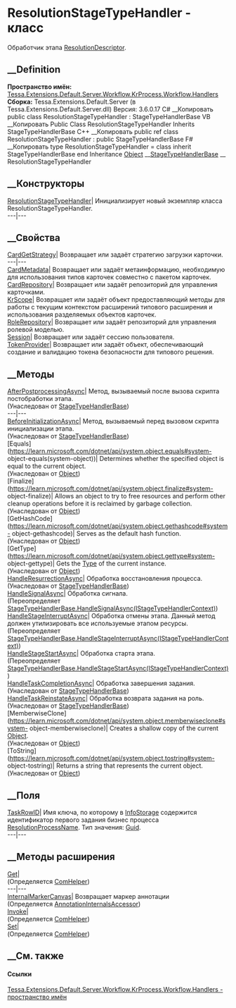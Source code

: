 # ResolutionStageTypeHandler - класс
Обработчик этапа
[ResolutionDescriptor](F_Tessa_Extensions_Default_Shared_Workflow_KrProcess_StageTypeDescriptors_ResolutionDescriptor.htm).
## __Definition
 **Пространство имён:**
[Tessa.Extensions.Default.Server.Workflow.KrProcess.Workflow.Handlers](N_Tessa_Extensions_Default_Server_Workflow_KrProcess_Workflow_Handlers.htm)  
 **Сборка:** Tessa.Extensions.Default.Server (в
Tessa.Extensions.Default.Server.dll) Версия: 3.6.0.17
C# __Копировать
     public class ResolutionStageTypeHandler : StageTypeHandlerBase
VB __Копировать
     Public Class ResolutionStageTypeHandler
    	Inherits StageTypeHandlerBase
C++ __Копировать
     public ref class ResolutionStageTypeHandler : public StageTypeHandlerBase
F# __Копировать
     type ResolutionStageTypeHandler = 
        class
            inherit StageTypeHandlerBase
        end
Inheritance
    [Object](https://learn.microsoft.com/dotnet/api/system.object) __[StageTypeHandlerBase](T_Tessa_Extensions_Default_Server_Workflow_KrProcess_Workflow_Handlers_StageTypeHandlerBase.htm) __ ResolutionStageTypeHandler
##  __Конструкторы
[ResolutionStageTypeHandler](M_Tessa_Extensions_Default_Server_Workflow_KrProcess_Workflow_Handlers_ResolutionStageTypeHandler__ctor.htm)|
Инициализирует новый экземпляр класса ResolutionStageTypeHandler.  
---|---  
## __Свойства
[CardGetStrategy](P_Tessa_Extensions_Default_Server_Workflow_KrProcess_Workflow_Handlers_ResolutionStageTypeHandler_CardGetStrategy.htm)|
Возвращает или задаёт стратегию загрузки карточки.  
---|---  
[CardMetadata](P_Tessa_Extensions_Default_Server_Workflow_KrProcess_Workflow_Handlers_ResolutionStageTypeHandler_CardMetadata.htm)|
Возвращает или задаёт метаинформацию, необходимую для использования типов
карточек совместно с пакетом карточек.  
[CardRepository](P_Tessa_Extensions_Default_Server_Workflow_KrProcess_Workflow_Handlers_ResolutionStageTypeHandler_CardRepository.htm)|
Возвращает или задаёт репозиторий для управления карточками.  
[KrScope](P_Tessa_Extensions_Default_Server_Workflow_KrProcess_Workflow_Handlers_ResolutionStageTypeHandler_KrScope.htm)|
Возвращает или задаёт объект предоставляющий методы для работы с текущим
контекстом расширений типового расширения и использования разделяемых объектов
карточек.  
[RoleRepository](P_Tessa_Extensions_Default_Server_Workflow_KrProcess_Workflow_Handlers_ResolutionStageTypeHandler_RoleRepository.htm)|
Возвращает или задаёт репозиторий для управления ролевой моделью.  
[Session](P_Tessa_Extensions_Default_Server_Workflow_KrProcess_Workflow_Handlers_ResolutionStageTypeHandler_Session.htm)|
Возвращает или задаёт сессию пользователя.  
[TokenProvider](P_Tessa_Extensions_Default_Server_Workflow_KrProcess_Workflow_Handlers_ResolutionStageTypeHandler_TokenProvider.htm)|
Возвращает или задаёт объект, обеспечивающий создание и валидацию токена
безопасности для типового решения.  
## __Методы
[AfterPostprocessingAsync](M_Tessa_Extensions_Default_Server_Workflow_KrProcess_Workflow_Handlers_StageTypeHandlerBase_AfterPostprocessingAsync.htm)|
Метод, вызываемый после вызова скрипта постобработки этапа.  
(Унаследован от
[StageTypeHandlerBase](T_Tessa_Extensions_Default_Server_Workflow_KrProcess_Workflow_Handlers_StageTypeHandlerBase.htm))  
---|---  
[BeforeInitializationAsync](M_Tessa_Extensions_Default_Server_Workflow_KrProcess_Workflow_Handlers_StageTypeHandlerBase_BeforeInitializationAsync.htm)|
Метод, вызываемый перед вызовом скрипта инициализации этапа.  
(Унаследован от
[StageTypeHandlerBase](T_Tessa_Extensions_Default_Server_Workflow_KrProcess_Workflow_Handlers_StageTypeHandlerBase.htm))  
[Equals](https://learn.microsoft.com/dotnet/api/system.object.equals#system-
object-equals\(system-object\))| Determines whether the specified object is
equal to the current object.  
(Унаследован от
[Object](https://learn.microsoft.com/dotnet/api/system.object))  
[Finalize](https://learn.microsoft.com/dotnet/api/system.object.finalize#system-
object-finalize)| Allows an object to try to free resources and perform other
cleanup operations before it is reclaimed by garbage collection.  
(Унаследован от
[Object](https://learn.microsoft.com/dotnet/api/system.object))  
[GetHashCode](https://learn.microsoft.com/dotnet/api/system.object.gethashcode#system-
object-gethashcode)| Serves as the default hash function.  
(Унаследован от
[Object](https://learn.microsoft.com/dotnet/api/system.object))  
[GetType](https://learn.microsoft.com/dotnet/api/system.object.gettype#system-
object-gettype)| Gets the
[Type](https://learn.microsoft.com/dotnet/api/system.type) of the current
instance.  
(Унаследован от
[Object](https://learn.microsoft.com/dotnet/api/system.object))  
[HandleResurrectionAsync](M_Tessa_Extensions_Default_Server_Workflow_KrProcess_Workflow_Handlers_StageTypeHandlerBase_HandleResurrectionAsync.htm)|
Обработка восстановления процесса.  
(Унаследован от
[StageTypeHandlerBase](T_Tessa_Extensions_Default_Server_Workflow_KrProcess_Workflow_Handlers_StageTypeHandlerBase.htm))  
[HandleSignalAsync](M_Tessa_Extensions_Default_Server_Workflow_KrProcess_Workflow_Handlers_ResolutionStageTypeHandler_HandleSignalAsync.htm)|
Обработка сигнала.  
(Переопределяет
[StageTypeHandlerBase.HandleSignalAsync(IStageTypeHandlerContext)](M_Tessa_Extensions_Default_Server_Workflow_KrProcess_Workflow_Handlers_StageTypeHandlerBase_HandleSignalAsync.htm))  
[HandleStageInterruptAsync](M_Tessa_Extensions_Default_Server_Workflow_KrProcess_Workflow_Handlers_ResolutionStageTypeHandler_HandleStageInterruptAsync.htm)|
Обработка отмены этапа. Данный метод должен утилизировать все используемые
этапом ресурсы.  
(Переопределяет
[StageTypeHandlerBase.HandleStageInterruptAsync(IStageTypeHandlerContext)](M_Tessa_Extensions_Default_Server_Workflow_KrProcess_Workflow_Handlers_StageTypeHandlerBase_HandleStageInterruptAsync.htm))  
[HandleStageStartAsync](M_Tessa_Extensions_Default_Server_Workflow_KrProcess_Workflow_Handlers_ResolutionStageTypeHandler_HandleStageStartAsync.htm)|
Обработка старта этапа.  
(Переопределяет
[StageTypeHandlerBase.HandleStageStartAsync(IStageTypeHandlerContext)](M_Tessa_Extensions_Default_Server_Workflow_KrProcess_Workflow_Handlers_StageTypeHandlerBase_HandleStageStartAsync.htm))  
[HandleTaskCompletionAsync](M_Tessa_Extensions_Default_Server_Workflow_KrProcess_Workflow_Handlers_StageTypeHandlerBase_HandleTaskCompletionAsync.htm)|
Обработка завершения задания.  
(Унаследован от
[StageTypeHandlerBase](T_Tessa_Extensions_Default_Server_Workflow_KrProcess_Workflow_Handlers_StageTypeHandlerBase.htm))  
[HandleTaskReinstateAsync](M_Tessa_Extensions_Default_Server_Workflow_KrProcess_Workflow_Handlers_StageTypeHandlerBase_HandleTaskReinstateAsync.htm)|
Обработка возврата задания на роль.  
(Унаследован от
[StageTypeHandlerBase](T_Tessa_Extensions_Default_Server_Workflow_KrProcess_Workflow_Handlers_StageTypeHandlerBase.htm))  
[MemberwiseClone](https://learn.microsoft.com/dotnet/api/system.object.memberwiseclone#system-
object-memberwiseclone)| Creates a shallow copy of the current
[Object](https://learn.microsoft.com/dotnet/api/system.object).  
(Унаследован от
[Object](https://learn.microsoft.com/dotnet/api/system.object))  
[ToString](https://learn.microsoft.com/dotnet/api/system.object.tostring#system-
object-tostring)| Returns a string that represents the current object.  
(Унаследован от
[Object](https://learn.microsoft.com/dotnet/api/system.object))  
##  __Поля
[TaskRowID](F_Tessa_Extensions_Default_Server_Workflow_KrProcess_Workflow_Handlers_ResolutionStageTypeHandler_TaskRowID.htm)|
Имя ключа, по которому в
[InfoStorage](P_Tessa_Extensions_Default_Server_Workflow_KrObjectModel_Stage_InfoStorage.htm)
содержится идентификатор первого задания бизнес процесса
[ResolutionProcessName](F_Tessa_Extensions_Default_Shared_Workflow_Wf_WfHelper_ResolutionProcessName.htm).
Тип значения: [Guid](https://learn.microsoft.com/dotnet/api/system.guid).  
---|---  
## __Методы расширения
[Get](M_Tessa_Extensions_Default_Client_EDS_ComHelper_Get.htm)|  
(Определяется
[ComHelper](T_Tessa_Extensions_Default_Client_EDS_ComHelper.htm))  
---|---  
[InternalMarkerCanvas](M_Tessa_UI_Views_Charting_Annotations_AnnotationInternalsAccessor_InternalMarkerCanvas.htm)|
Возвращает маркер аннотации  
(Определяется
[AnnotationInternalsAccessor](T_Tessa_UI_Views_Charting_Annotations_AnnotationInternalsAccessor.htm))  
[Invoke](M_Tessa_Extensions_Default_Client_EDS_ComHelper_Invoke.htm)|  
(Определяется
[ComHelper](T_Tessa_Extensions_Default_Client_EDS_ComHelper.htm))  
[Set](M_Tessa_Extensions_Default_Client_EDS_ComHelper_Set.htm)|  
(Определяется
[ComHelper](T_Tessa_Extensions_Default_Client_EDS_ComHelper.htm))  
##  __См. также
#### Ссылки
[Tessa.Extensions.Default.Server.Workflow.KrProcess.Workflow.Handlers -
пространство
имён](N_Tessa_Extensions_Default_Server_Workflow_KrProcess_Workflow_Handlers.htm)

